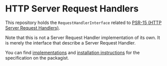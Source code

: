 HTTP Server Request Handlers
==============

This repository holds the `RequestHandlerInterface` related to [PSR-15 (HTTP Server Request Handlers)][psr-url].

Note that this is not a Server Request Handler implementation of its own. It is merely the interface that describe a Server Request Handler.

You can find [implementations][implementation-url] and [installation instructions][package-url] for the specification on the packagist.

[psr-url]: https://www.php-fig.org/psr/psr-15/
[package-url]: https://packagist.org/packages/psr/http-server-handler
[implementation-url]: https://packagist.org/providers/psr/http-server-handler-implementation

